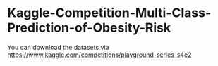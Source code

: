 # Kaggle-Competition-Multi-Class-Prediction-of-Obesity-Risk
You can download the datasets via https://www.kaggle.com/competitions/playground-series-s4e2
